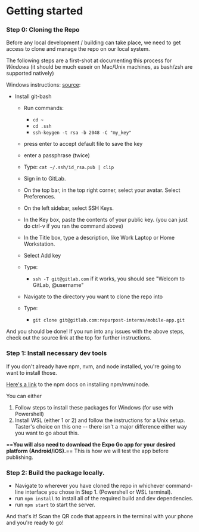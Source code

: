# Getting started

### Step 0: Cloning the Repo
Before any local development / building can take place, we need to get access to clone and manage the repo on our local system. 

The following steps are a first-shot at documenting this process for *Windows* (it should be much easeir on Mac/Unix machines, as bash/zsh are supported natively)

Windows instructions: [source](https://docs.gitlab.com/ee/user/ssh.html#add-an-ssh-key-to-your-gitlab-account):
- Install git-bash
	- Run commands:
        - `cd ~`
    	- `cd .ssh`
		- `ssh-keygen -t rsa -b 2048 -C "my_key"`
	- press enter to accept default file to save the key
	- enter a passphrase (twice)
	- Type: `cat ~/.ssh/id_rsa.pub | clip`
	- Sign in to GitLab.
	- On the top bar, in the top right corner, select your avatar. Select Preferences.
	- On the left sidebar, select SSH Keys.
	- In the Key box, paste the contents of your public key. (you can just do ctrl-v if you ran the command above)
	- In the Title box, type a description, like Work Laptop or Home Workstation.
	- Select Add key
	- Type:
		- `ssh -T git@gitlab.com`
	if it works, you should see "Welcom to GitLab, @username"

	- Navigate to the directory you want to clone the repo into
	- Type:
		- `git clone git@gitlab.com:repurpost-interns/mobile-app.git`

And you should be done! If you run into any issues with the above steps, check out the source link at the top for further instructions.

### Step 1: Install necessary dev tools
If you don't already have npm, nvm, and node installed, you're going to want to install those. 

[Here's a link](https://docs.npmjs.com/downloading-and-installing-node-js-and-npm) to the npm docs on installing npm/nvm/node.

You can either
1. Follow steps to install these packages for Windows (for use with Powershell)
2. Install WSL (either 1 or 2) and follow the instructions for a Unix setup. Taster's choice on this one -- there isn't a major difference either way you want to go about this. 

==**You will also need to download the Expo Go app for your desired platform (Android/iOS).**== 
This is how we will test the app before publishing. 

### Step 2: Build the package locally.

- Navigate to wherever you have cloned the repo in whichever command-line interface you chose in Step 1. (Powershell or WSL terminal). 
- run `npm install` to install all of the required build and dev dependencies. 
- run `npm start` to start the server. 

And that's it! Scan the QR code that appears in the terminal with your phone and you're ready to go!